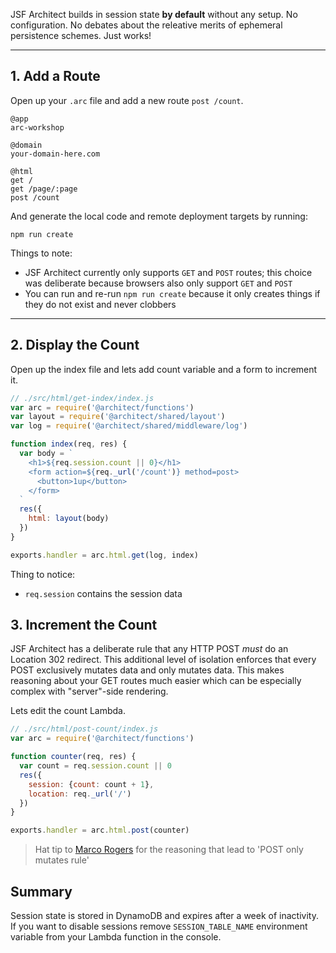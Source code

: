 JSF Architect builds in session state **by default** without any setup. No configuration. No debates about the releative merits of ephemeral persistence schemes. Just works!

---
## 1. Add a Route

Open up your `.arc` file and add a new route `post /count`.

```.arc
@app
arc-workshop

@domain
your-domain-here.com

@html
get /
get /page/:page
post /count
```

And generate the local code and remote deployment targets by running:

```
npm run create
```

Things to note:

- JSF Architect currently only supports `GET` and `POST` routes; this choice was deliberate because browsers also only support `GET` and `POST`
- You can run and re-run `npm run create` because it only creates things if they do not exist and never clobbers

---
## 2. Display the Count

Open up the index file and lets add count variable and a form to increment it.

```javascript
// ./src/html/get-index/index.js
var arc = require('@architect/functions')
var layout = require('@architect/shared/layout')
var log = require('@architect/shared/middleware/log')

function index(req, res) {
  var body = `
    <h1>${req.session.count || 0}</h1>
    <form action=${req._url('/count')} method=post>
      <button>1up</button>
    </form>
  `
  res({
    html: layout(body)
  })
}

exports.handler = arc.html.get(log, index)
```

Thing to notice:

- `req.session` contains the session data

## 3. Increment the Count

JSF Architect has a deliberate rule that any HTTP POST _must_ do an Location 302 redirect. This additional level of isolation enforces that every POST exclusively mutates data and only mutates data. This makes reasoning about your GET routes much easier which can be especially complex with "server"-side rendering.

Lets edit the count Lambda.

```javascript
// ./src/html/post-count/index.js
var arc = require('@architect/functions')

function counter(req, res) {
  var count = req.session.count || 0
  res({
    session: {count: count + 1},
    location: req._url('/')
  })
}

exports.handler = arc.html.post(counter)
```

> Hat tip to [Marco Rogers](https://twitter.com/polotek) for the reasoning that lead to 'POST only mutates rule'


## Summary

Session state is stored in DynamoDB and expires after a week of inactivity. If you want to disable sessions remove `SESSION_TABLE_NAME` environment variable from your Lambda function in the console.

